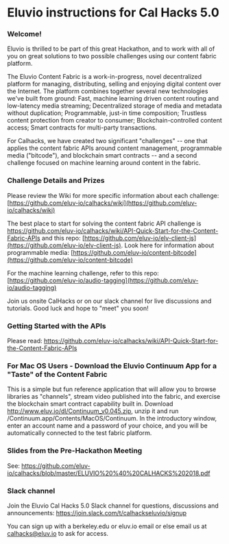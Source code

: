 # Eluvio instructions for Cal Hacks 5.0

### Welcome!

Eluvio is thrilled to be part of this great Hackathon, and to work with all of you on great solutions to two possible challenges using our content fabric platform. 

The Eluvio Content Fabric is a work-in-progress, novel decentralized platform for managing, distributing, selling and enjoying digital content over the Internet. The platform combines together several new technologies we've built from ground: Fast, machine learning driven content routing and low-latency media streaming; Decentralized storage of media and metadata without duplication; Programmable, just-in time composition; Trustless content protection from creator to consumer; Blockchain-controlled content access; Smart contracts for multi-party transactions.

For Calhacks, we have created two significant "challenges" -- one that applies the content fabric APIs around content management, programmable media ("bitcode"), and blockchain smart contracts -- and a second challenge focused on machine learning around content in the fabric.

###  Challenge Details and Prizes

Please review the Wiki for more specific information about each challenge: [https://github.com/eluv-io/calhacks/wiki](https://github.com/eluv-io/calhacks/wiki)

The best place to start for solving the content fabric API challenge is https://github.com/eluv-io/calhacks/wiki/API-Quick-Start-for-the-Content-Fabric-APIs and this repo: [https://github.com/eluv-io/elv-client-js](https://github.com/eluv-io/elv-client-js).
Look here for information about programmable media: [https://github.com/eluv-io/content-bitcode](https://github.com/eluv-io/content-bitcode)

For the machine learning challenge, refer to this repo: [https://github.com/eluv-io/audio-tagging](https://github.com/eluv-io/audio-tagging)

Join us onsite CalHacks or on our slack channel for live discussions and tutorials. Good luck and hope to "meet" you soon!

### Getting Started with the APIs

Please read: https://github.com/eluv-io/calhacks/wiki/API-Quick-Start-for-the-Content-Fabric-APIs 

### For Mac OS Users - Download the Eluvio Continuum App for a "Taste" of the Content Fabric

This is a simple but fun reference application that will allow you to browse libraries as "channels", stream video published into the fabric, and exercise the blockchain smart contract capability built in.  Download http://www.eluv.io/dl/Continuum_v0.045.zip, unzip it and run /Continuum.app/Contents/MacOS/Continuum.  In the introductory window, enter an account name and a password of your choice, and you will be automatically connected to the test fabric platform.

### Slides from the Pre-Hackathon Meeting

See: https://github.com/eluv-io/calhacks/blob/master/ELUVIO%20%40%20CALHACKS%202018.pdf 

### Slack channel

Join the Eluvio Cal Hacks 5.0 Slack channel for questions, discussions and announcements:
https://join.slack.com/t/calhackseluvio/signup

You can sign up with a berkeley.edu or eluv.io email or else email us at calhacks@eluv.io to ask for access.


